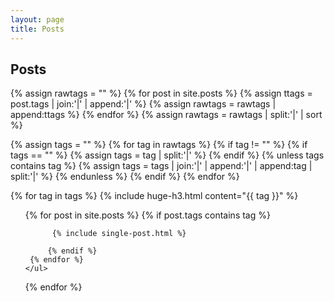 ```yaml
---
layout: page
title: Posts
---
```


## Posts

{% assign rawtags = "" %}
{% for post in site.posts %}
	{% assign ttags = post.tags | join:'|' | append:'|' %}
	{% assign rawtags = rawtags | append:ttags %}
{% endfor %}
{% assign rawtags = rawtags | split:'|' | sort %}

{% assign tags = "" %}
{% for tag in rawtags %}
	{% if tag != "" %}
		{% if tags == "" %}
			{% assign tags = tag | split:'|' %}
		{% endif %}
		{% unless tags contains tag %}
			{% assign tags = tags | join:'|' | append:'|' | append:tag | split:'|' %}
		{% endunless %}
	{% endif %}
{% endfor %}

{% for tag in tags %}
    {% include huge-h3.html content="{{ tag }}" %} 
	<ul>
	 {% for post in site.posts %}
		 {% if post.tags contains tag %}

		  {% include single-post.html %} 

		 {% endif %}
	 {% endfor %}
	</ul>
{% endfor %}